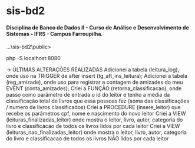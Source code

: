 # sis-bd2

<h4> Disciplina de Banco de Dados II - Curso de Análise e Desenvolvimento de Sistemas - IFRS - Campus Farroupilha. </h4>

...\sis-bd2\public>

php -S localhost:8080

-> ÚLTIMAS ALTERAÇÕES REALIZADAS
Adicionei a tabela (leitura_log), onde uso na TRIGGER de after insert (tg_aft_ins_leitura);
Adicionei a tabela (reg_amizade), onde uso para registrar a contagem de amizades do meu EVENT (conta_amizades);
Criei a FUNÇÃO (retorna_classificacao), onde passo como parâmetro de entrada o id do leitor e tenho a média da classificação total de livros que essa pessoas fez (soma das classificações / numero de livros classificados)
Criei a PROCEDURE (insere_leitor) que recebe os parâmetros cpf, nome e nascimento do novo leitor
Criei a VIEW (leituras_finalizadas_leitor) onde mostra o leitor, livro, autor, categoria do livro e classificacao de todos os livros lidos por cada leitor
Criei a VIEW (leituras_nao_finalizadas_leitor) onde mostra o leitor, livro, autor, categoria do livro e classificacao de todos os livros NÃO lidos por cada leitor
